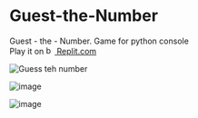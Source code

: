 # Guest-the-Number
Guest - the - Number. Game for python console <br>
Play it on <a href="https://replit.com/@IvayloVelkov/Python-Mini-Games?v=1">
<img class="#gh-light-mode-only" src="https://seeklogo.com/images/R/replit-icon-logo-A666709FE9-seeklogo.com.png" alt="bootstrap" width="15" height="15"/>
Replit.com</a>


![Guess teh number](https://user-images.githubusercontent.com/114020789/221370869-8d8aab4e-ba9a-4c0e-952c-14fd8f1c52d5.png)



![image](https://user-images.githubusercontent.com/114020789/221370994-7782c546-e0f9-4237-b9d9-d57a9f6503c1.png)


![image](https://user-images.githubusercontent.com/114020789/221371045-7aa45ad5-1750-442d-8e33-6fbbfdfcd0dc.png)
